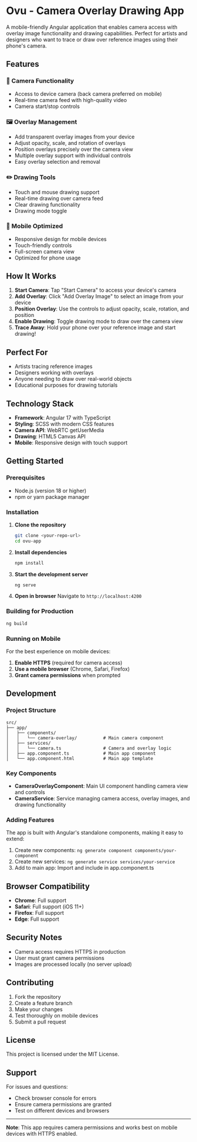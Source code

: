 # Ovu - Camera Overlay Drawing App

A mobile-friendly Angular application that enables camera access with overlay image functionality and drawing capabilities. Perfect for artists and designers who want to trace or draw over reference images using their phone's camera.

## Features

### 📸 Camera Functionality
- Access to device camera (back camera preferred on mobile)
- Real-time camera feed with high-quality video
- Camera start/stop controls

### 🖼️ Overlay Management
- Add transparent overlay images from your device
- Adjust opacity, scale, and rotation of overlays
- Position overlays precisely over the camera view
- Multiple overlay support with individual controls
- Easy overlay selection and removal

### ✏️ Drawing Tools
- Touch and mouse drawing support
- Real-time drawing over camera feed
- Clear drawing functionality
- Drawing mode toggle

### 📱 Mobile Optimized
- Responsive design for mobile devices
- Touch-friendly controls
- Full-screen camera view
- Optimized for phone usage

## How It Works

1. **Start Camera**: Tap "Start Camera" to access your device's camera
2. **Add Overlay**: Click "Add Overlay Image" to select an image from your device
3. **Position Overlay**: Use the controls to adjust opacity, scale, rotation, and position
4. **Enable Drawing**: Toggle drawing mode to draw over the camera view
5. **Trace Away**: Hold your phone over your reference image and start drawing!

## Perfect For
- Artists tracing reference images
- Designers working with overlays
- Anyone needing to draw over real-world objects
- Educational purposes for drawing tutorials

## Technology Stack

- **Framework**: Angular 17 with TypeScript
- **Styling**: SCSS with modern CSS features
- **Camera API**: WebRTC getUserMedia
- **Drawing**: HTML5 Canvas API
- **Mobile**: Responsive design with touch support

## Getting Started

### Prerequisites
- Node.js (version 18 or higher)
- npm or yarn package manager

### Installation

1. **Clone the repository**
   ```bash
   git clone <your-repo-url>
   cd ovu-app
   ```

2. **Install dependencies**
   ```bash
   npm install
   ```

3. **Start the development server**
   ```bash
   ng serve
   ```

4. **Open in browser**
   Navigate to `http://localhost:4200`

### Building for Production

```bash
ng build
```

### Running on Mobile

For the best experience on mobile devices:

1. **Enable HTTPS** (required for camera access)
2. **Use a mobile browser** (Chrome, Safari, Firefox)
3. **Grant camera permissions** when prompted

## Development

### Project Structure
```
src/
├── app/
│   ├── components/
│   │   └── camera-overlay/          # Main camera component
│   ├── services/
│   │   └── camera.ts                # Camera and overlay logic
│   ├── app.component.ts             # Main app component
│   └── app.component.html           # Main app template
```

### Key Components

- **CameraOverlayComponent**: Main UI component handling camera view and controls
- **CameraService**: Service managing camera access, overlay images, and drawing functionality

### Adding Features

The app is built with Angular's standalone components, making it easy to extend:

1. Create new components: `ng generate component components/your-component`
2. Create new services: `ng generate service services/your-service`
3. Add to main app: Import and include in app.component.ts

## Browser Compatibility

- **Chrome**: Full support
- **Safari**: Full support (iOS 11+)
- **Firefox**: Full support
- **Edge**: Full support

## Security Notes

- Camera access requires HTTPS in production
- User must grant camera permissions
- Images are processed locally (no server upload)

## Contributing

1. Fork the repository
2. Create a feature branch
3. Make your changes
4. Test thoroughly on mobile devices
5. Submit a pull request

## License

This project is licensed under the MIT License.

## Support

For issues and questions:
- Check browser console for errors
- Ensure camera permissions are granted
- Test on different devices and browsers

---

**Note**: This app requires camera permissions and works best on mobile devices with HTTPS enabled.
